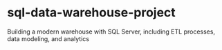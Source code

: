 # sql-data-warehouse-project
Building a modern warehouse with SQL Server, including ETL processes, data modeling, and analytics
